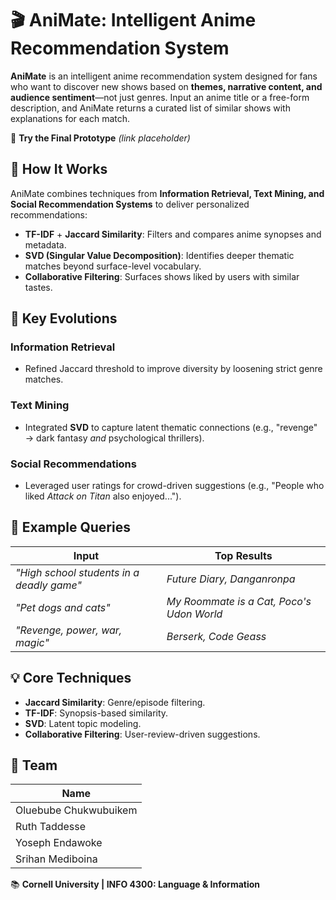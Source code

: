 # 🎬 AniMate: Intelligent Anime Recommendation System

**AniMate** is an intelligent anime recommendation system designed for fans who want to discover new shows based on **themes, narrative content, and audience sentiment**—not just genres. Input an anime title or a free-form description, and AniMate returns a curated list of similar shows with explanations for each match.

🔗 **Try the Final Prototype** *(link placeholder)*

## 🧠 How It Works
AniMate combines techniques from **Information Retrieval, Text Mining, and Social Recommendation Systems** to deliver personalized recommendations:
- **TF-IDF** + **Jaccard Similarity**: Filters and compares anime synopses and metadata.
- **SVD (Singular Value Decomposition)**: Identifies deeper thematic matches beyond surface-level vocabulary.
- **Collaborative Filtering**: Surfaces shows liked by users with similar tastes.

## 🔄 Key Evolutions
### Information Retrieval
- Refined Jaccard threshold to improve diversity by loosening strict genre matches.

### Text Mining
- Integrated **SVD** to capture latent thematic connections (e.g., "revenge" → dark fantasy *and* psychological thrillers).

### Social Recommendations
- Leveraged user ratings for crowd-driven suggestions (e.g., "People who liked *Attack on Titan* also enjoyed...").

## 🧪 Example Queries
| **Input** | **Top Results** |
|-----------|----------------|
| *"High school students in a deadly game"* | *Future Diary, Danganronpa* |
| *"Pet dogs and cats"* | *My Roommate is a Cat, Poco's Udon World* |
| *"Revenge, power, war, magic"* | *Berserk, Code Geass* |

## 💡 Core Techniques
- **Jaccard Similarity**: Genre/episode filtering.
- **TF-IDF**: Synopsis-based similarity.
- **SVD**: Latent topic modeling.
- **Collaborative Filtering**: User-review-driven suggestions.

## 👥 Team
| Name |
|------|
| Oluebube Chukwubuikem | 
| Ruth Taddesse | 
| Yoseph Endawoke |
| Srihan Mediboina |

📚 **Cornell University | INFO 4300: Language & Information**
